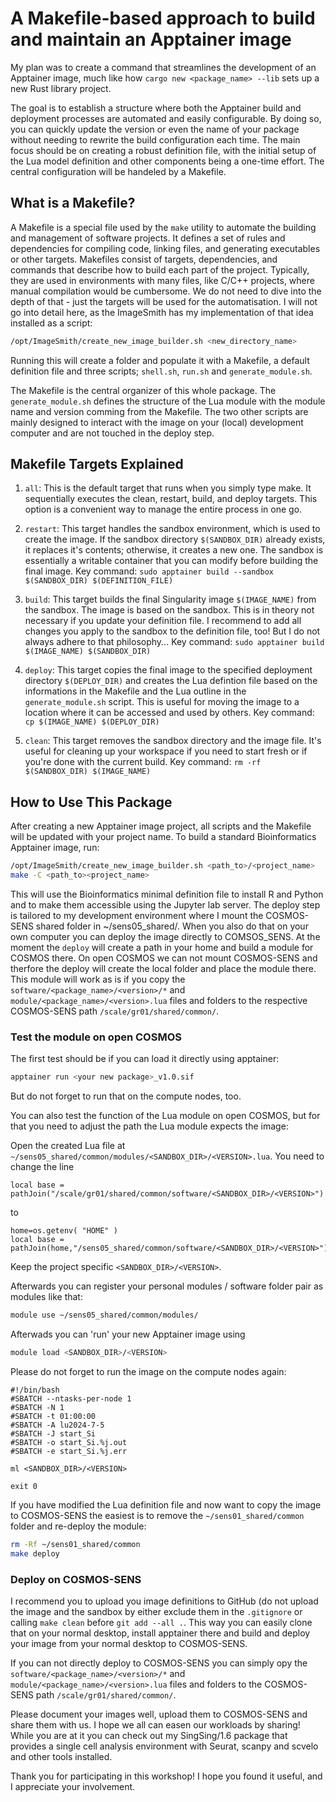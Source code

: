 # A Makefile-based approach to build and maintain an Apptainer image

My plan was to create a command that streamlines the development of an Apptainer image, much like how ``cargo new <package_name> --lib`` sets up a new Rust library project.

The goal is to establish a structure where both the Apptainer build and deployment processes are automated and easily configurable. By doing so, you can quickly update the version or even the name of your package without needing to rewrite the build configuration each time. The main focus should be on creating a robust definition file, with the initial setup of the Lua model definition and other components being a one-time effort. The central configuration will be handeled by a Makefile.

## What is a Makefile?

A Makefile is a special file used by the ``make`` utility to automate the building and management of software projects. It defines a set of rules and dependencies for compiling code, linking files, and generating executables or other targets. Makefiles consist of targets, dependencies, and commands that describe how to build each part of the project. Typically, they are used in environments with many files, like C/C++ projects, where manual compilation would be cumbersome. We do not need to dive into the depth of that - just the targets will be used for the automatisation. I will not go into detail here, as the ImageSmith has my implementation of that idea installed as a script:

```bash
/opt/ImageSmith/create_new_image_builder.sh <new_directory_name>
```

Running this will create a folder and populate it with a Makefile, a default definition file and three scripts; ``shell.sh``, ``run.sh`` and ``generate_module.sh``. 

The Makefile is the central organizer of this whole package. The ``generate_module.sh`` defines the structure of the Lua module with the module name and version comming from the Makefile. The two other scripts are mainly designed to interact with the image on your (local) development computer and are not touched in the deploy step.

## Makefile Targets Explained

   1. ``all``:
    This is the default target that runs when you simply type make. It sequentially executes the clean, restart, build, and deploy targets. This option is a convenient way to manage the entire process in one go.

   2. ``restart``:
    This target handles the sandbox environment, which is used to create the image. If the sandbox directory ``$(SANDBOX_DIR)`` already exists, it replaces it's contents; otherwise, it creates a new one. The sandbox is essentially a writable container that you can modify before building the final image.
        Key command: ``sudo apptainer build --sandbox $(SANDBOX_DIR) $(DEFINITION_FILE)``

   3. ``build``:
    This target builds the final Singularity image ``$(IMAGE_NAME)`` from the sandbox. The image is based on the sandbox. This is in theory not necessary if you update your definition file. I recommend to add all changes you apply to the sandbox to the definition file, too! But I do not always adhere to that philosophy...
        Key command: ``sudo apptainer build $(IMAGE_NAME) $(SANDBOX_DIR)``

   4. ``deploy``:
    This target copies the final image to the specified deployment directory ``$(DEPLOY_DIR)`` and creates the Lua defintion file based on the informations in the Makefile and the Lua outline in the ``generate_module.sh`` script. This is useful for moving the image to a location where it can be accessed and used by others.
        Key command: ``cp $(IMAGE_NAME) $(DEPLOY_DIR)``

   5. ``clean``:
    This target removes the sandbox directory and the image file. It's useful for cleaning up your workspace if you need to start fresh or if you're done with the current build.
        Key command: ``rm -rf $(SANDBOX_DIR) $(IMAGE_NAME)``


## How to Use This Package

After creating a new Apptainer image project, all scripts and the Makefile will be updated with your project name. To build a standard Bioinformatics Apptainer image, run:

```bash
/opt/ImageSmith/create_new_image_builder.sh <path_to>/<project_name>
make -C <path_to><project_name>
```

This will use the Bioinformatics minimal definition file to install R and Python and to make them accessible using the Jupyter lab server.
The deploy step is tailored to my development environment where I mount the COSMOS-SENS shared folder in ~/sens05_shared/. When you also do that on your own computer you can deploy the image directly to COMSOS_SENS. At the moment the ``deploy`` will create a path in your home and build a module for COSMOS there. 
On open COSMOS we can not mount COSMOS-SENS and therfore the deploy will create the local folder and place the module there.
This module will work as is if you copy the ``software/<package_name>/<version>/*`` and ``module/<package_name>/<version>.lua`` files and folders to the respective COSMOS-SENS path ``/scale/gr01/shared/common/``.

### Test the module on open COSMOS


The first test should be if you can load it directly using apptainer:
```bash
apptainer run <your new package>_v1.0.sif
``` 
But do not forget to run that on the compute nodes, too.

You can also test the function of the Lua module on open COSMOS, but for that you need to adjust the path the Lua module expects the image:

Open the created Lua file at ``~/sens05_shared/common/modules/<SANDBOX_DIR>/<VERSION>.lua``.
You need to change the line 
```text
local base = pathJoin("/scale/gr01/shared/common/software/<SANDBOX_DIR>/<VERSION>")
```
to 
```text
home=os.getenv( "HOME" )
local base = pathJoin(home,"/sens05_shared/common/software/<SANDBOX_DIR>/<VERSION>")
```
Keep the project specific ``<SANDBOX_DIR>/<VERSION>``.

Afterwards you can register your personal modules / software folder pair as modules like that:

```bash
module use ~/sens05_shared/common/modules/
```

Afterwads you can 'run' your new Apptainer image using 

```bash
module load <SANDBOX_DIR>/<VERSION>
```

Please do not forget to run the image on the compute nodes again:
```text
#!/bin/bash
#SBATCH --ntasks-per-node 1
#SBATCH -N 1
#SBATCH -t 01:00:00
#SBATCH -A lu2024-7-5
#SBATCH -J start_Si
#SBATCH -o start_Si.%j.out
#SBATCH -e start_Si.%j.err

ml <SANDBOX_DIR>/<VERSION>

exit 0
```

If you have modified the Lua definition file and now want to copy the image to COSMOS-SENS the easiest is to remove the ``~/sens01_shared/common`` folder and re-deploy the module:
```bash
rm -Rf ~/sens01_shared/common
make deploy
``` 

### Deploy on COSMOS-SENS

I recommend you to upload you image definitions to GitHub (do not upload the image and the sandbox by either exclude them in the ``.gitignore`` or calling ``make clean`` before ``git add --all .``.
This way you can easily clone that on your normal desktop, install apptainer there and build and deploy your image from your normal desktop to COSMOS-SENS.

If you can not directly deploy to COSMOS-SENS you can simply opy the ``software/<package_name>/<version>/*`` and ``module/<package_name>/<version>.lua`` files and folders to the COSMOS-SENS path ``/scale/gr01/shared/common/``.


Please document your images well, upload them to COSMOS-SENS and share them with us. I hope we all can easen our workloads by sharing!
While you are at it you can check out my SingSing/1.6 package that provides a single cell analysis environment with Seurat, scanpy and scvelo and other tools installed. 

Thank you for participating in this workshop! I hope you found it useful, and I appreciate your involvement.